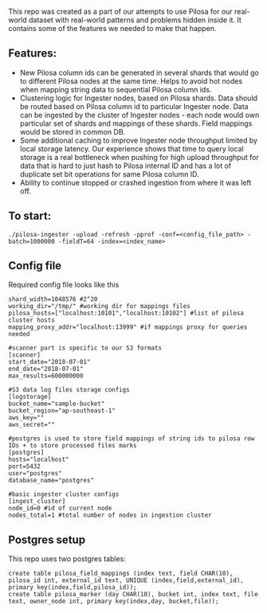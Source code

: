 This repo was created as a part of our attempts to use Pilosa for our real-world dataset with real-world patterns and problems hidden inside it. 
It contains some of the features we needed to make that happen.

## Features:
- New Pilosa column ids can be generated in several shards that would go to different Pilosa nodes at the same time. 
Helps to avoid hot nodes when mapping string data to sequential Pilosa column ids.
- Clustering logic for Ingester nodes, based on Pilosa shards. Data should be routed based on Pilosa column id to particular Ingester node.
Data can be ingested by the cluster of Ingester nodes - each node would own particular set of shards and mappings of these shards. Field mappings would be stored in common DB.
- Some additional caching to improve Ingester node throughput limited by local storage latency.
Our experience shows that time to query local storage is a real bottleneck when pushing for high upload throughput for data that is hard to just hash to Pilosa internal ID and has a lot of duplicate set bit operations for same Pilosa column ID.
- Ability to continue stopped or crashed ingestion from where it was left off. 

## To start:
```shell 
./pilosa-ingester -upload -refresh -pprof -conf=<config_file_path> -batch=1000000 -fieldT=64 -index=<index_name>
```

## Config file

Required config file looks like this 
```
shard_width=1048576 #2^20
working_dir="/tmp/" #working dir for mappings files
pilosa_hosts=["localhost:10101","localhost:10102"] #list of pilosa cluster hosts
mapping_proxy_addr="localhost:13999" #if mappings proxy for queries needed

#scanner part is specific to our S3 formats 
[scanner]
start_date="2018-07-01"
end_date="2018-07-01"
max_results=600000000

#S3 data log files storage configs 
[logstorage]
bucket_name="sample-bucket"
bucket_region="ap-southeast-1"
aws_key=""
aws_secret=""

#postgres is used to store field mappings of string ids to pilosa row IDs + to store processed files marks
[postgres]
hosts="localhost"
port=5432
user="postgres"
database_name="postgres"

#basic ingester cluster configs
[ingest_cluster]
node_id=0 #id of current node
nodes_total=1 #total number of nodes in ingestion cluster
```

## Postgres setup

This repo uses two postgres tables:
```
create table pilosa_field_mappings (index text, field CHAR(10), pilosa_id int, external_id text, UNIQUE (index,field,external_id), primary key(index,field,pilosa_id));
create table pilosa_marker (day CHAR(10), bucket int, index text, file text, owner_node int, primary key(index,day, bucket,file));
```